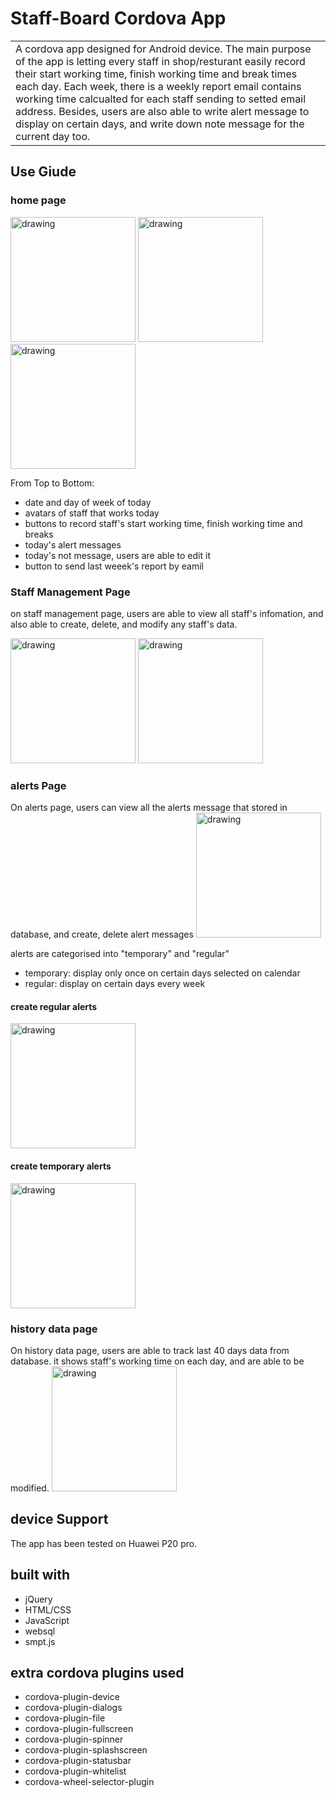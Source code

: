 # Staff-Board Cordova App
<table>
<tr>
<td>
A cordova app designed for Android device. The main purpose of the app is letting every staff in shop/resturant easily record their start working time, finish working time and break times each day. Each week, there is a weekly report email contains working time calcualted for each staff sending to setted email address.
Besides, users are also able to write alert message to display on certain days, and write down note message for the current day too.
</td>
</tr>
</table>

## Use Giude

### home page

<img src="https://github.com/ShawnXU0208/staff-board/blob/master/image/1.jpeg" alt="drawing" width="200"/>

<img src="https://github.com/ShawnXU0208/staff-board/blob/master/image/2.jpeg" alt="drawing" width="200"/>

<img src="https://github.com/ShawnXU0208/staff-board/blob/master/image/3.jpeg" alt="drawing" width="200"/>

From Top to Bottom:
- date and day of week of today
- avatars of staff that works today
- buttons to record staff's start working time, finish working time and breaks
- today's alert messages
- today's not message, users are able to edit it
- button to send last weeek's report by eamil

### Staff Management Page
on staff management page, users are able to view all staff's infomation, and also able to create, delete, and modify any staff's data.

<img src="https://github.com/ShawnXU0208/staff-board/blob/master/image/4.jpeg" alt="drawing" width="200"/>

<img src="https://github.com/ShawnXU0208/staff-board/blob/master/image/6.jpeg" alt="drawing" width="200"/>

### alerts Page
On alerts page, users can view all the alerts message that stored in database, and create, delete alert messages
<img src="https://github.com/ShawnXU0208/staff-board/blob/master/image/10.jpeg" alt="drawing" width="200"/>

alerts are categorised into "temporary" and "regular"
- temporary: display only once on certain days selected on calendar
- regular: display on certain days every week

#### create regular alerts
<img src="https://github.com/ShawnXU0208/staff-board/blob/master/image/8.jpeg" alt="drawing" width="200"/>

#### create temporary alerts
<img src="https://github.com/ShawnXU0208/staff-board/blob/master/image/9.jpeg" alt="drawing" width="200"/>

### history data page
On history data page, users are able to track last 40 days data from database.
it shows staff's working time on each day, and are able to be modified.
<img src="https://github.com/ShawnXU0208/staff-board/blob/master/image/5.jpeg" alt="drawing" width="200"/>

## device Support
The app has been tested on Huawei P20 pro.

## built with
- jQuery
- HTML/CSS
- JavaScript
- websql
- smpt.js

## extra cordova plugins used
- cordova-plugin-device
- cordova-plugin-dialogs
- cordova-plugin-file
- cordova-plugin-fullscreen
- cordova-plugin-spinner
- cordova-plugin-splashscreen
- cordova-plugin-statusbar
- cordova-plugin-whitelist
- cordova-wheel-selector-plugin

